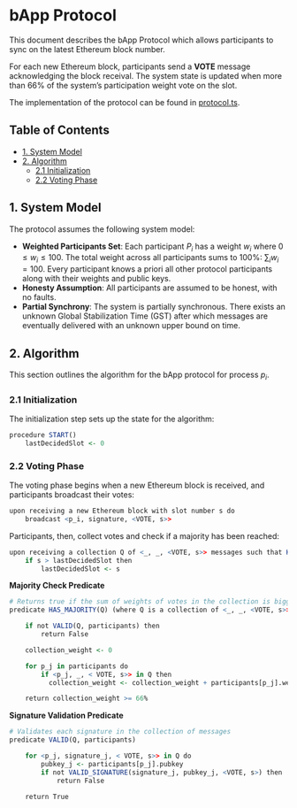 # bApp Protocol <!-- omit from toc -->

This document describes the bApp Protocol which allows participants to sync on the latest Ethereum block number.

For each new Ethereum block, participants send a **VOTE** message acknowledging the block receival.
The system state is updated when more than 66% of the system’s participation weight vote on the slot.

The implementation of the protocol can be found in [protocol.ts](./../operator/src/protocol.ts).

## Table of Contents <!-- omit from toc -->
- [1. System Model](#1-system-model)
- [2. Algorithm](#2-algorithm)
  - [2.1 Initialization](#21-initialization)
  - [2.2 Voting Phase](#22-voting-phase)


## 1. System Model

The protocol assumes the following system model:
- **Weighted Participants Set**: Each participant $P_i$ has a weight $w_i$ where $0 \leq w_i \leq 100%$. The total weight across all participants sums to 100%: $\sum_{i} w_i = 100%$. Every participant knows a priori all other protocol participants along with their weights and public keys.
- **Honesty Assumption**: All participants are assumed to be honest, with no faults.
- **Partial Synchrony**: The system is partially synchronous. There exists an unknown Global Stabilization Time (GST) after which messages are eventually delivered with an unknown upper bound on time.

## 2. Algorithm

This section outlines the algorithm for the bApp protocol for process $p_i$.

### 2.1 Initialization

The initialization step sets up the state for the algorithm:

```r
procedure START()
    lastDecidedSlot <- 0
```

### 2.2 Voting Phase

The voting phase begins when a new Ethereum block is received, and participants broadcast their votes:
```r
upon receiving a new Ethereum block with slot number s do
    broadcast <p_i, signature, <VOTE, s>>
```

Participants, then, collect votes and check if a majority has been reached:
```r
upon receiving a collection Q of <_, _, <VOTE, s>> messages such that HAS_MAJORITY(Q) do
    if s > lastDecidedSlot then
        lastDecidedSlot <- s
```

**Majority Check Predicate**
```r
# Returns true if the sum of weights of votes in the collection is bigger than 66%
predicate HAS_MAJORITY(Q) (where Q is a collection of <_, _, <VOTE, s>> messages)

    if not VALID(Q, participants) then
        return False

    collection_weight <- 0

    for p_j in participants do
        if <p_j, _, < VOTE, s>> in Q then
          collection_weight <- collection_weight + participants[p_j].weight

    return collection_weight >= 66%
```

**Signature Validation Predicate**
```r
# Validates each signature in the collection of messages
predicate VALID(Q, participants)

    for <p_j, signature_j, < VOTE, s>> in Q do
        pubkey_j <- participants[p_j].pubkey
        if not VALID_SIGNATURE(signature_j, pubkey_j, <VOTE, s>) then
            return False

    return True
```

